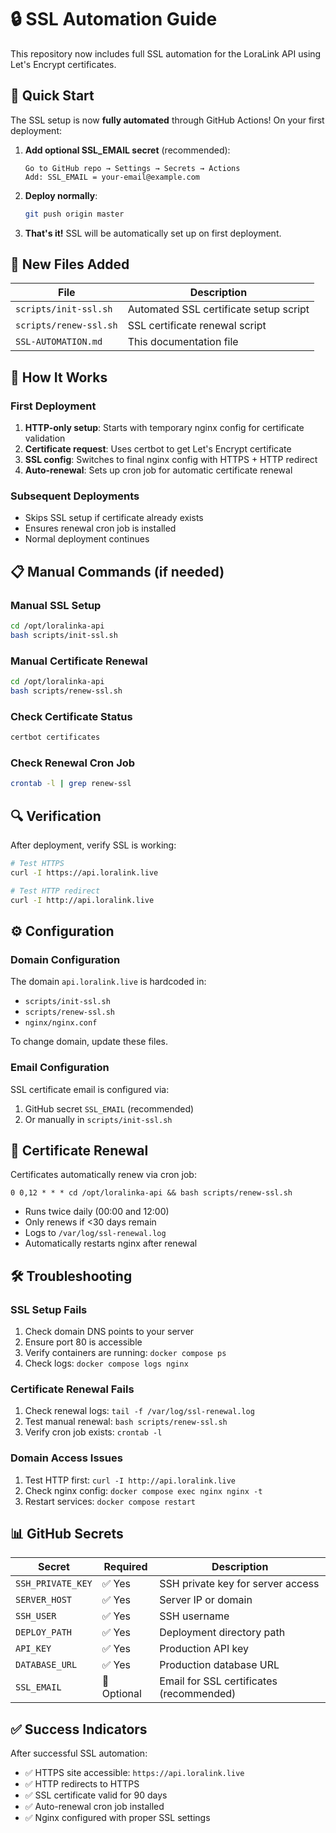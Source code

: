 # 🔒 SSL Automation Guide

This repository now includes full SSL automation for the LoraLink API using Let's Encrypt certificates.

## 🚀 Quick Start

The SSL setup is now **fully automated** through GitHub Actions! On your first deployment:

1. **Add optional SSL_EMAIL secret** (recommended):
   ```
   Go to GitHub repo → Settings → Secrets → Actions
   Add: SSL_EMAIL = your-email@example.com
   ```

2. **Deploy normally**:
   ```bash
   git push origin master
   ```

3. **That's it!** SSL will be automatically set up on first deployment.

## 📁 New Files Added

| File | Description |
|------|-------------|
| `scripts/init-ssl.sh` | Automated SSL certificate setup script |
| `scripts/renew-ssl.sh` | SSL certificate renewal script |
| `SSL-AUTOMATION.md` | This documentation file |

## 🔧 How It Works

### First Deployment
1. **HTTP-only setup**: Starts with temporary nginx config for certificate validation
2. **Certificate request**: Uses certbot to get Let's Encrypt certificate
3. **SSL config**: Switches to final nginx config with HTTPS + HTTP redirect
4. **Auto-renewal**: Sets up cron job for automatic certificate renewal

### Subsequent Deployments
- Skips SSL setup if certificate already exists
- Ensures renewal cron job is installed
- Normal deployment continues

## 📋 Manual Commands (if needed)

### Manual SSL Setup
```bash
cd /opt/loralinka-api
bash scripts/init-ssl.sh
```

### Manual Certificate Renewal
```bash
cd /opt/loralinka-api
bash scripts/renew-ssl.sh
```

### Check Certificate Status
```bash
certbot certificates
```

### Check Renewal Cron Job
```bash
crontab -l | grep renew-ssl
```

## 🔍 Verification

After deployment, verify SSL is working:

```bash
# Test HTTPS
curl -I https://api.loralink.live

# Test HTTP redirect
curl -I http://api.loralink.live
```

## ⚙️ Configuration

### Domain Configuration
The domain `api.loralink.live` is hardcoded in:
- `scripts/init-ssl.sh`
- `scripts/renew-ssl.sh`
- `nginx/nginx.conf`

To change domain, update these files.

### Email Configuration
SSL certificate email is configured via:
1. GitHub secret `SSL_EMAIL` (recommended)
2. Or manually in `scripts/init-ssl.sh`

## 🔄 Certificate Renewal

Certificates automatically renew via cron job:
```
0 0,12 * * * cd /opt/loralinka-api && bash scripts/renew-ssl.sh
```

- Runs twice daily (00:00 and 12:00)
- Only renews if <30 days remain
- Logs to `/var/log/ssl-renewal.log`
- Automatically restarts nginx after renewal

## 🛠️ Troubleshooting

### SSL Setup Fails
1. Check domain DNS points to your server
2. Ensure port 80 is accessible
3. Verify containers are running: `docker compose ps`
4. Check logs: `docker compose logs nginx`

### Certificate Renewal Fails
1. Check renewal logs: `tail -f /var/log/ssl-renewal.log`
2. Test manual renewal: `bash scripts/renew-ssl.sh`
3. Verify cron job exists: `crontab -l`

### Domain Access Issues
1. Test HTTP first: `curl -I http://api.loralink.live`
2. Check nginx config: `docker compose exec nginx nginx -t`
3. Restart services: `docker compose restart`

## 📊 GitHub Secrets

| Secret | Required | Description |
|--------|----------|-------------|
| `SSH_PRIVATE_KEY` | ✅ Yes | SSH private key for server access |
| `SERVER_HOST` | ✅ Yes | Server IP or domain |
| `SSH_USER` | ✅ Yes | SSH username |
| `DEPLOY_PATH` | ✅ Yes | Deployment directory path |
| `API_KEY` | ✅ Yes | Production API key |
| `DATABASE_URL` | ✅ Yes | Production database URL |
| `SSL_EMAIL` | 📧 Optional | Email for SSL certificates (recommended) |

## ✅ Success Indicators

After successful SSL automation:

- ✅ HTTPS site accessible: `https://api.loralink.live`
- ✅ HTTP redirects to HTTPS
- ✅ SSL certificate valid for 90 days
- ✅ Auto-renewal cron job installed
- ✅ Nginx configured with proper SSL settings